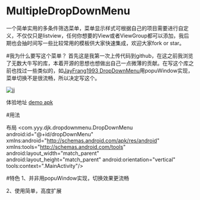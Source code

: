 # MultipleDropDownMenu

一个简单实用的多条件筛选菜单，菜单显示样式可根据自己的项目需要进行自定义，不仅仅只是listview，任何你想要的View或者ViewGroup都可以添加，我后期也会抽时间写一些比较常用的模板供大家快速集成，欢迎大家fork or star。

#我为什么要写这个菜单？
首先这是我第一次上传代码到github，在这之前我浏览了无数大牛写的库，本着开源的思想也想做出自己一点微薄的贡献。在写这个库之前也找过一些类似的，如<a href="https://github.com/JayFang1993/DropDownMenu">JayFrang1993 DropDownMenu</a>用popuWindow实现，菜单切换不是很流畅，所以决定写这个。


![jj](https://github.com/dongjunkun/MultipleDropDownMenu/blob/master/art/simaple.gif)

体验地址 <a href="https://raw.githubusercontent.com/dongjunkun/DropDownMenu/master/app/build/outputs/apk/app-debug.apk">demo apk</a>

#用法

布局
<com.yyy.djk.dropdownmenu.DropDownMenu
    android:id="@+id/dropDownMenu"
    xmlns:android="http://schemas.android.com/apk/res/android"
    xmlns:tools="http://schemas.android.com/tools"
    android:layout_width="match_parent"
    android:layout_height="match_parent"
    android:orientation="vertical"
    tools:context=".MainActivity"/>
    
#特色
1、并非用popuWindow实现，切换效果更流畅

2、使用简单，高度扩展
